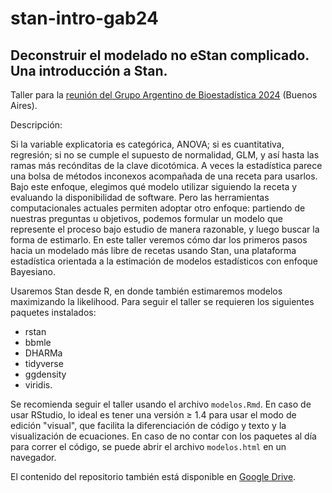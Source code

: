 # stan-intro-gab24

## Deconstruir el modelado no eStan complicado. Una introducción a Stan.

Taller para la [reunión del Grupo Argentino de Bioestadística 2024](https://gab.com.ar/reunion-cientifica-2024/)
(Buenos Aires).

Descripción:

Si la variable explicatoria es categórica, ANOVA; si es cuantitativa,
regresión; si no se cumple el supuesto de normalidad, GLM, y así hasta
las ramas más recónditas de la clave dicotómica. A veces la estadística
parece una bolsa de métodos inconexos acompañada de una receta para
usarlos. Bajo este enfoque, elegimos qué modelo utilizar siguiendo la
receta y evaluando la disponibilidad de software. Pero las herramientas
computacionales actuales permiten adoptar otro enfoque: partiendo de
nuestras preguntas u objetivos, podemos formular un modelo que
represente el proceso bajo estudio de manera razonable, y luego buscar
la forma de estimarlo. En este taller veremos cómo dar los primeros
pasos hacia un modelado más libre de recetas usando Stan, una plataforma
estadística orientada a la estimación de modelos estadísticos con
enfoque Bayesiano.

Usaremos Stan desde R, en donde también estimaremos modelos maximizando
la likelihood. Para seguir el taller se requieren los siguientes
paquetes instalados: 
- rstan
- bbmle
- DHARMa
- tidyverse
- ggdensity
- viridis.

Se recomienda seguir el taller usando el archivo `modelos.Rmd`. En caso de usar
RStudio, lo ideal es tener una versión $\ge$ 1.4 para usar el modo de
edición "visual", que facilita la diferenciación de código y texto y la visualización de ecuaciones. En caso de no contar con los paquetes al día para correr el código, se puede abrir el archivo `modelos.html` en un navegador.

El contenido del repositorio también está disponible en [Google Drive](https://drive.google.com/drive/folders/1cMQJtoJb6YcGDHrRTVcf3pEch9vp2xa6).
